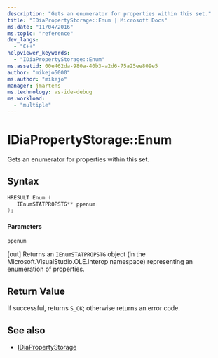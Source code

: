 ```yaml
---
description: "Gets an enumerator for properties within this set."
title: "IDiaPropertyStorage::Enum | Microsoft Docs"
ms.date: "11/04/2016"
ms.topic: "reference"
dev_langs:
  - "C++"
helpviewer_keywords:
  - "IDiaPropertyStorage::Enum"
ms.assetid: 00e462da-980a-40b3-a2d6-75a25ee809e5
author: "mikejo5000"
ms.author: "mikejo"
manager: jmartens
ms.technology: vs-ide-debug
ms.workload:
  - "multiple"
---
```

# IDiaPropertyStorage::Enum
Gets an enumerator for properties within this set.

## Syntax

```C++
HRESULT Enum ( 
   IEnumSTATPROPSTG** ppenum
);
```

#### Parameters
 `ppenum`

[out] Returns an `IEnumSTATPROPSTG` object (in the Microsoft.VisualStudio.OLE.Interop namespace) representing an enumeration of properties.

## Return Value
 If successful, returns `S_OK`; otherwise returns an error code.

## See also
- [IDiaPropertyStorage](../../debugger/debug-interface-access/idiapropertystorage.md)
